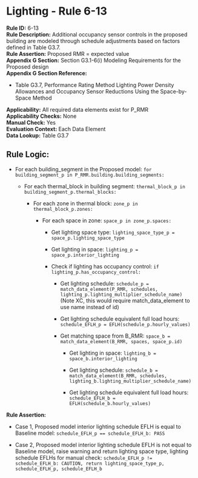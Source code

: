 
# Lighting - Rule 6-13

**Rule ID:** 6-13  
**Rule Description:** Additional occupancy sensor controls in the proposed building are modeled through schedule adjustments based on factors defined in Table G3.7.  
**Rule Assertion:** Proposed RMR = expected value  
**Appendix G Section:** Section G3.1-6(i) Modeling Requirements for the Proposed design  
**Appendix G Section Reference:**  

- Table G3.7, Performance Rating Method Lighting Power Density Allowances and Occupancy Sensor Reductions Using the Space-by-Space Method  

**Applicability:** All required data elements exist for P_RMR  
**Applicability Checks:** None  
**Manual Check:** Yes  
**Evaluation Context:** Each Data Element  
**Data Lookup:** Table G3.7  

## Rule Logic:  

- For each building_segment in the Proposed model: ```for building_segment_p in P_RMR.building.building_segments:```  

  - For each thermal_block in building segment: ```thermal_block_p in building_segment_p.thermal_blocks:```  

    - For each zone in thermal block: ```zone_p in thermal_block_p.zones:```  

      - For each space in zone: ```space_p in zone_p.spaces:```  

        - Get lighting space type: ```lighting_space_type_p = space_p.lighting_space_type```  

        - Get lighting in space: ```lighting_p = space_p.interior_lighting```  

        - Check if lighting has occupancy control: ```if lighting_p.has_occupancy_control:```  

          - Get lighting schedule: ```schedule_p = match_data_element(P_RMR, schedules, lighting_p.lighting_multiplier_schedule_name)```  (Note XC, this would require match_data_element to use name instead of id)

          - Get lighting schedule equivalent full load hours: ```schedule_EFLH_p = EFLH(schedule_p.hourly_values)```  

          - Get matching space from B_RMR: ```space_b = match_data_element(B_RMR, spaces, space_p.id)```  

            - Get lighting in space: ```lighting_b = space_b.interior_lighting```  

            - Get lighting schedule: ```schedule_b = match_data_element(B_RMR, schedules, lighting_b.lighting_multiplier_schedule_name)```  

            - Get lighting schedule equivalent full load hours: ```schedule_EFLH_b = EFLH(schedule_b.hourly_values)```  

**Rule Assertion:**  

- Case 1, Proposed model interior lighting schedule EFLH is equal to Baseline model: ```schedule_EFLH_p == schedule_EFLH_b: PASS```  

- Case 2, Proposed model interior lighting schedule EFLH is not equal to Baseline model, raise warning and return lighting space type, lighting schedule EFLHs for manual check: ```schedule_EFLH_p != schedule_EFLH_b: CAUTION, return lighting_space_type_p, schedule_EFLH_p, schedule_EFLH_b```  
